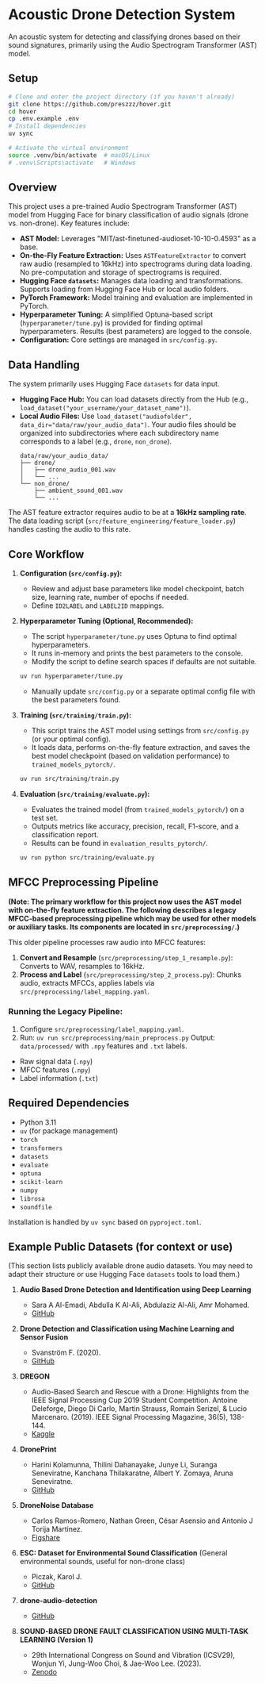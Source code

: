 # Acoustic Drone Detection System

An acoustic system for detecting and classifying drones based on their sound signatures, primarily using the Audio Spectrogram Transformer (AST) model.

## Setup

```bash
# Clone and enter the project directory (if you haven't already)
git clone https://github.com/preszzz/hover.git
cd hover
cp .env.example .env
# Install dependencies
uv sync

# Activate the virtual environment
source .venv/bin/activate  # macOS/Linux
# .venv\Scripts\activate   # Windows
```

## Overview

This project uses a pre-trained Audio Spectrogram Transformer (AST) model from Hugging Face for binary classification of audio signals (drone vs. non-drone). Key features include:

*   **AST Model:** Leverages "MIT/ast-finetuned-audioset-10-10-0.4593" as a base.
*   **On-the-Fly Feature Extraction:** Uses `ASTFeatureExtractor` to convert raw audio (resampled to 16kHz) into spectrograms during data loading. No pre-computation and storage of spectrograms is required.
*   **Hugging Face `datasets`:** Manages data loading and transformations. Supports loading from Hugging Face Hub or local audio folders.
*   **PyTorch Framework:** Model training and evaluation are implemented in PyTorch.
*   **Hyperparameter Tuning:** A simplified Optuna-based script (`hyperparameter/tune.py`) is provided for finding optimal hyperparameters. Results (best parameters) are logged to the console.
*   **Configuration:** Core settings are managed in `src/config.py`.

## Data Handling

The system primarily uses Hugging Face `datasets` for data input.

*   **Hugging Face Hub:** You can load datasets directly from the Hub (e.g., `load_dataset("your_username/your_dataset_name")`).
*   **Local Audio Files:** Use `load_dataset("audiofolder", data_dir="data/raw/your_audio_data")`. Your audio files should be organized into subdirectories where each subdirectory name corresponds to a label (e.g., `drone`, `non_drone`).
    ```
    data/raw/your_audio_data/
    ├── drone/
    │   ├── drone_audio_001.wav
    │   └── ...
    └── non_drone/
        ├── ambient_sound_001.wav
        └── ...
    ```
The AST feature extractor requires audio to be at a **16kHz sampling rate**. The data loading script (`src/feature_engineering/feature_loader.py`) handles casting the audio to this rate.

## Core Workflow

1.  **Configuration (`src/config.py`):**
    *   Review and adjust base parameters like model checkpoint, batch size, learning rate, number of epochs if needed.
    *   Define `ID2LABEL` and `LABEL2ID` mappings.

2.  **Hyperparameter Tuning (Optional, Recommended):**
    *   The script `hyperparameter/tune.py` uses Optuna to find optimal hyperparameters.
    *   It runs in-memory and prints the best parameters to the console.
    *   Modify the script to define search spaces if defaults are not suitable.
    ```bash
    uv run hyperparameter/tune.py
    ```
    *   Manually update `src/config.py` or a separate optimal config file with the best parameters found.

3.  **Training (`src/training/train.py`):**
    *   This script trains the AST model using settings from `src/config.py` (or your optimal config).
    *   It loads data, performs on-the-fly feature extraction, and saves the best model checkpoint (based on validation performance) to `trained_models_pytorch/`.
    ```bash
    uv run src/training/train.py
    ```

4.  **Evaluation (`src/training/evaluate.py`):**
    *   Evaluates the trained model (from `trained_models_pytorch/`) on a test set.
    *   Outputs metrics like accuracy, precision, recall, F1-score, and a classification report.
    *   Results can be found in `evaluation_results_pytorch/`.
    ```bash
    uv run python src/training/evaluate.py
    ```

## MFCC Preprocessing Pipeline

**(Note: The primary workflow for this project now uses the AST model with on-the-fly feature extraction. The following describes a legacy MFCC-based preprocessing pipeline which may be used for other models or auxiliary tasks. Its components are located in `src/preprocessing/`.)**

This older pipeline processes raw audio into MFCC features:

1.  **Convert and Resample** (`src/preprocessing/step_1_resample.py`): Converts to WAV, resamples to 16kHz.
2.  **Process and Label** (`src/preprocessing/step_2_process.py`): Chunks audio, extracts MFCCs, applies labels via `src/preprocessing/label_mapping.yaml`.

### Running the Legacy Pipeline:
1.  Configure `src/preprocessing/label_mapping.yaml`.
2.  Run: `uv run src/preprocessing/main_preprocess.py`
    Output: `data/processed/` with `.npy` features and `.txt` labels.
   - Raw signal data (`.npy`)
   - MFCC features (`.npy`)
   - Label information (`.txt`)

## Required Dependencies

*   Python 3.11
*   `uv` (for package management)
*   `torch`
*   `transformers`
*   `datasets`
*   `evaluate`
*   `optuna`
*   `scikit-learn`
*   `numpy`
*   `librosa`
*   `soundfile`

Installation is handled by `uv sync` based on `pyproject.toml`.

## Example Public Datasets (for context or use)

(This section lists publicly available drone audio datasets. You may need to adapt their structure or use Hugging Face `datasets` tools to load them.)

1.  **Audio Based Drone Detection and Identification using Deep Learning**
    *   Sara A Al-Emadi, Abdulla K Al-Ali, Abdulaziz Al-Ali, Amr Mohamed.
    *   [GitHub](https://github.com/saraalemadi/DroneAudioDataset/tree/master)

2.  **Drone Detection and Classification using Machine Learning and Sensor Fusion**
    *   Svanström F. (2020).
    *   [GitHub](https://github.com/DroneDetectionThesis/Drone-detection-dataset/tree/master)

3.  **DREGON**
    *   Audio-Based Search and Rescue with a Drone: Highlights from the IEEE Signal Processing Cup 2019 Student Competition. Antoine Deleforge, Diego Di Carlo, Martin Strauss, Romain Serizel, & Lucio Marcenaro. (2019). IEEE Signal Processing Magazine, 36(5), 138-144.
    *   [Kaggle](https://www.kaggle.com/datasets/awsaf49/ieee-signal-processing-cup-2019-dataset)

4.  **DronePrint**
    *   Harini Kolamunna, Thilini Dahanayake, Junye Li, Suranga Seneviratne, Kanchana Thilakaratne, Albert Y. Zomaya, Aruna Seneviratne.
    *   [GitHub](https://github.com/DronePrint/DronePrint/tree/master)

5.  **DroneNoise Database**
    *   Carlos Ramos-Romero, Nathan Green, César Asensio and Antonio J Torija Martinez.
    *   [Figshare](https://salford.figshare.com/articles/dataset/DroneNoise_Database/22133411)

6.  **ESC: Dataset for Environmental Sound Classification** (General environmental sounds, useful for non-drone class)
    *   Piczak, Karol J.
    *   [GitHub](https://github.com/karolpiczak/ESC-50)

7.  **drone-audio-detection**
    *   [GitHub](https://github.com/BowonY/drone-audio-detection/tree/develop)

8.  **SOUND-BASED DRONE FAULT CLASSIFICATION USING MULTI-TASK LEARNING (Version 1)**
    *   29th International Congress on Sound and Vibration (ICSV29), Wonjun Yi, Jung-Woo Choi, & Jae-Woo Lee. (2023).
    *   [Zenodo](https://doi.org/10.5281/zenodo.7779574)
